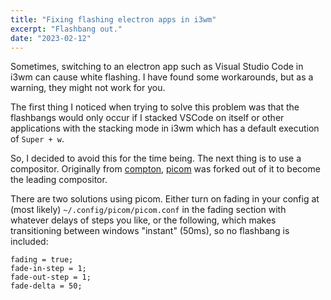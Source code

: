 ```yaml
---
title: "Fixing flashing electron apps in i3wm"
excerpt: "Flashbang out."
date: "2023-02-12"
---
```


Sometimes, switching to an electron app such as Visual Studio Code in i3wm can cause white flashing. I have found some workarounds, but as a warning, they might not work for you.

The first thing I noticed when trying to solve this problem was that the flashbangs would only occur if I stacked VSCode on itself or other applications with the stacking mode in i3wm which has a default execution of `Super + w`.

So, I decided to avoid this for the time being. The next thing is to use a compositor. Originally from [compton](https://github.com/chjj/compton), [picom](https://github.com/yshui/picom) was forked out of it to become the leading compositor.

There are two solutions using picom. Either turn on fading in your config at (most likely) `~/.config/picom/picom.conf` in the fading section with whatever delays of steps you like, or the following, which makes transitioning between windows "instant" (50ms), so no flashbang is included:

```
fading = true;
fade-in-step = 1;
fade-out-step = 1;
fade-delta = 50;
```
